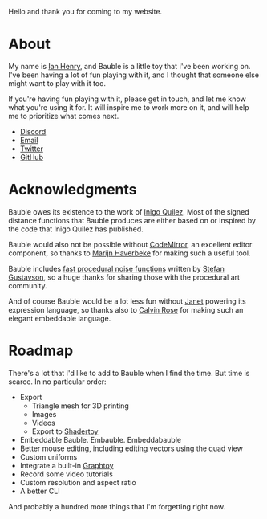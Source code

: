 Hello and thank you for coming to my website.

# About

My name is [Ian Henry](https://ianthehenry.com), and Bauble is a little toy that I've been working on. I've been having a lot of fun playing with it, and I thought that someone else might want to play with it too.

If you're having fun playing with it, please get in touch, and let me know what you're using it for. It will inspire me to work more on it, and will help me to prioritize what comes next.

- [Discord](https://discord.gg/NzR375gJH6)
- <a href="mailto:ianthehenry@gmail.com?subject=Let's talk about Bauble">Email</a>
- [Twitter](https://twitter.com/ianthehenry)
- [GitHub](https://github.com/ianthehenry/bauble/discussions)

# Acknowledgments

Bauble owes its existence to the work of [Inigo Quilez](https://iquilezles.org/articles/). Most of the signed distance functions that Bauble produces are either based on or inspired by the code that Inigo Quilez has published.

Bauble would also not be possible without [CodeMirror](https://codemirror.net/), an excellent editor component, so thanks to [Marijn Haverbeke](https://marijnhaverbeke.nl/) for making such a useful tool.

Bauble includes [fast procedural noise functions](https://stegu.github.io/webgl-noise/webdemo/) written by [Stefan Gustavson](https://github.com/stegu), so a huge thanks for sharing those with the procedural art community.

And of course Bauble would be a lot less fun without [Janet](https://janet-lang.org/) powering its expression language, so thanks also to [Calvin Rose](https://bakpakin.com/) for making such an elegant embeddable language.

# Roadmap

There's a lot that I'd like to add to Bauble when I find the time. But time is scarce. In no particular order:

- Export
    - Triangle mesh for 3D printing
    - Images
    - Videos
    - Export to [Shadertoy](https://www.shadertoy.com)
- Embeddable Bauble. Embauble. Embeddabauble
- Better mouse editing, including editing vectors using the quad view
- Custom uniforms
- Integrate a built-in [Graphtoy](https://graphtoy.com/)
- Record some video tutorials
- Custom resolution and aspect ratio
- A better CLI

And probably a hundred more things that I'm forgetting right now.
